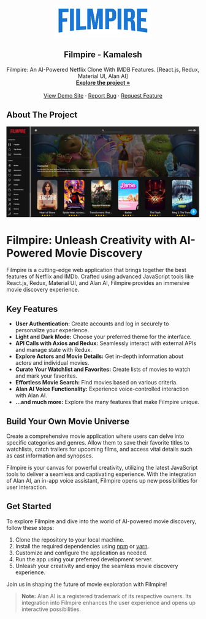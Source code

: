 <div id="top"></div>

<!-- PROJECT LOGO -->
<br />
<div align="center">
  <a href="https://github.com/Imkamalesh/filmpire">
    <img src="src/assets/images/lightLogo.png" alt="Filmpire" width="252" height="85">
  </a>

  <h2 align="center">Filmpire - Kamalesh</h2>

  <p align="center">
    Filmpire: An AI-Powered Netflix Clone With IMDB Features. [React.js, Redux, Material UI, Alan AI]
    <br />
    <a href="https://github.com/Imkamalesh/filmpire"><strong>Explore the project »</strong></a>
    <br />
    <br />
    <a href="https://filmpireflicks.netlify.app/">View Demo Site</a>
    ·
    <a href="https://github.com/Imkamalesh/filmpire/issues">Report Bug</a>
    ·
    <a href="https://github.com/Imkamalesh/filmpire/issues">Request Feature</a>
  </p>
</div>

<!-- ABOUT THE PROJECT -->
## About The Project

[![Product Name Screen Shot][product-screenshot]](https://filmpireflicks.netlify.app/)

# Filmpire: Unleash Creativity with AI-Powered Movie Discovery

Filmpire is a cutting-edge web application that brings together the best features of Netflix and IMDb. Crafted using advanced JavaScript tools like React.js, Redux, Material UI, and Alan AI, Filmpire provides an immersive movie discovery experience.

## Key Features

- **User Authentication:** Create accounts and log in securely to personalize your experience.
- **Light and Dark Mode:** Choose your preferred theme for the interface.
- **API Calls with Axios and Redux:** Seamlessly interact with external APIs and manage state with Redux.
- **Explore Actors and Movie Details:** Get in-depth information about actors and individual movies.
- **Curate Your Watchlist and Favorites:** Create lists of movies to watch and mark your favorites.
- **Effortless Movie Search:** Find movies based on various criteria.
- **Alan AI Voice Functionality:** Experience voice-controlled interaction with Alan AI.
- **...and much more:** Explore the many features that make Filmpire unique.

## Build Your Own Movie Universe

Create a comprehensive movie application where users can delve into specific categories and genres. Allow them to save their favorite titles to watchlists, catch trailers for upcoming films, and access vital details such as cast information and synopses.

Filmpire is your canvas for powerful creativity, utilizing the latest JavaScript tools to deliver a seamless and captivating experience. With the integration of Alan AI, an in-app voice assistant, Filmpire opens up new possibilities for user interaction.

## Get Started

To explore Filmpire and dive into the world of AI-powered movie discovery, follow these steps:

1. Clone the repository to your local machine.
2. Install the required dependencies using [npm](https://www.npmjs.com/) or [yarn](https://yarnpkg.com/).
3. Customize and configure the application as needed.
4. Run the app using your preferred development server.
5. Unleash your creativity and enjoy the seamless movie discovery experience.

Join us in shaping the future of movie exploration with Filmpire!

> **Note:** Alan AI is a registered trademark of its respective owners. Its integration into Filmpire enhances the user experience and opens up interactive possibilities.


<!-- MARKDOWN LINKS & IMAGES -->
[product-screenshot]: src/assets/images/Filmpire_HomePage.png
